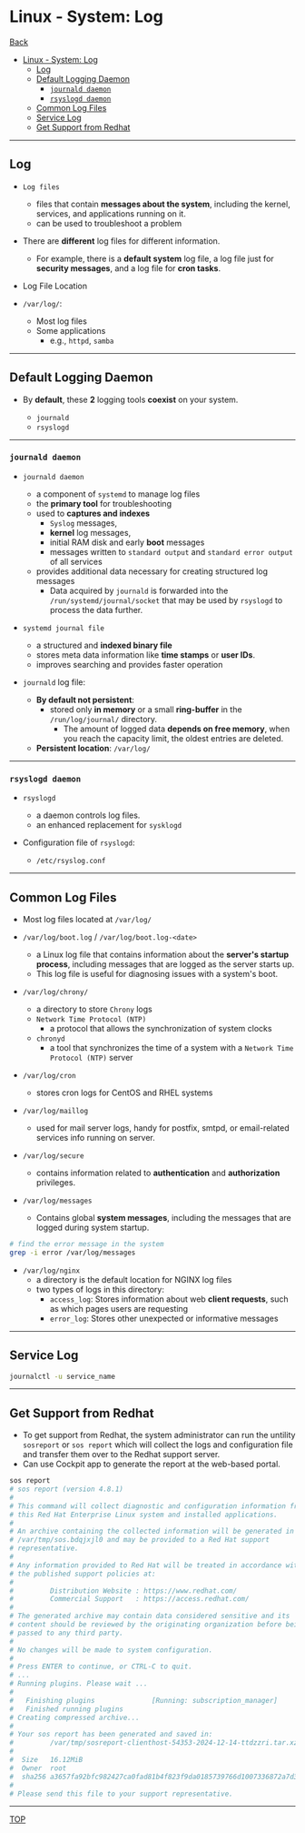# Linux - System: Log

[Back](../../index.md)

- [Linux - System: Log](#linux---system-log)
  - [Log](#log)
  - [Default Logging Daemon](#default-logging-daemon)
    - [`journald daemon`](#journald-daemon)
    - [`rsyslogd daemon`](#rsyslogd-daemon)
  - [Common Log Files](#common-log-files)
  - [Service Log](#service-log)
  - [Get Support from Redhat](#get-support-from-redhat)

---

## Log

- `Log files`
  - files that contain **messages about the system**, including the kernel, services, and applications running on it.
  - can be used to troubleshoot a problem
- There are **different** log files for different information.

  - For example, there is a **default system** log file, a log file just for **security messages**, and a log file for **cron tasks**.

- Log File Location

- `/var/log/`:
  - Most log files
  - Some applications
    - e.g., `httpd`, `samba`

---

## Default Logging Daemon

- By **default**, these **2** logging tools **coexist** on your system.

  - `journald`
  - `rsyslogd`

---

### `journald daemon`

- `journald daemon`

  - a component of `systemd` to manage log files
  - the **primary tool** for troubleshooting
  - used to **captures and indexes**
    - `Syslog` messages,
    - **kernel** log messages,
    - initial RAM disk and early **boot** messages
    - messages written to `standard output` and `standard error output` of all services
  - provides additional data necessary for creating structured log messages
    - Data acquired by `journald` is forwarded into the `/run/systemd/journal/socket` that may be used by `rsyslogd` to process the data further.

- `systemd journal file`

  - a structured and **indexed binary file**
  - stores meta data information like **time stamps** or **user IDs**.
  - improves searching and provides faster operation

- `journald` log file:

  - **By default not persistent**:
    - stored only **in memory** or a small **ring-buffer** in the `/run/log/journal/` directory.
      - The amount of logged data **depends on free memory**, when you reach the capacity limit, the oldest entries are deleted.
  - **Persistent location**: `/var/log/`

---

### `rsyslogd daemon`

- `rsyslogd`

  - a daemon controls log files.
  - an enhanced replacement for `sysklogd`

- Configuration file of `rsyslogd`:
  - `/etc/rsyslog.conf`

---

## Common Log Files

- Most log files located at `/var/log/`

- `/var/log/boot.log` / `/var/log/boot.log-<date>`

  - a Linux log file that contains information about the **server's startup process**, including messages that are logged as the server starts up.
  - This log file is useful for diagnosing issues with a system's boot.

- `/var/log/chrony/`

  - a directory to store `Chrony` logs
  - `Network Time Protocol (NTP)`
    - a protocol that allows the synchronization of system clocks
  - `chronyd`
    - a tool that synchronizes the time of a system with a `Network Time Protocol (NTP)` server

- `/var/log/cron`

  - stores cron logs for CentOS and RHEL systems

- `/var/log/maillog`

  - used for mail server logs, handy for postfix, smtpd, or email-related services info running on server.

- `/var/log/secure`

  - contains information related to **authentication** and **authorization** privileges.

- `/var/log/messages`

  - Contains global **system messages**, including the messages that are logged during system startup.

```sh
# find the error message in the system
grep -i error /var/log/messages
```

- `/var/log/nginx`
  - a directory is the default location for NGINX log files
  - two types of logs in this directory:
    - `access_log`: Stores information about web **client requests**, such as which pages users are requesting
    - `error_log`: Stores other unexpected or informative messages

---

## Service Log

```sh
journalctl -u service_name
```

---

## Get Support from Redhat

- To get support from Redhat, the system administrator can run the untility `sosreport` or `sos report` which will collect the logs and configuration file and transfer them over to the Redhat support server.
- Can use Cockpit app to generate the report at the web-based portal.

```sh
sos report
# sos report (version 4.8.1)
#
# This command will collect diagnostic and configuration information from
# this Red Hat Enterprise Linux system and installed applications.
#
# An archive containing the collected information will be generated in
# /var/tmp/sos.bdqjxjl0 and may be provided to a Red Hat support
# representative.
#
# Any information provided to Red Hat will be treated in accordance with
# the published support policies at:
#
#         Distribution Website : https://www.redhat.com/
#         Commercial Support   : https://access.redhat.com/
#
# The generated archive may contain data considered sensitive and its
# content should be reviewed by the originating organization before being
# passed to any third party.
#
# No changes will be made to system configuration.
#
# Press ENTER to continue, or CTRL-C to quit.
# ...
# Running plugins. Please wait ...
#
#   Finishing plugins              [Running: subscription_manager]                          ]h]d]
#   Finished running plugins
# Creating compressed archive...
#
# Your sos report has been generated and saved in:
#         /var/tmp/sosreport-clienthost-54353-2024-12-14-ttdzzri.tar.xz
#
#  Size   16.12MiB
#  Owner  root
#  sha256 a3657fa92bfc982427ca0fad81b4f823f9da0185739766d1007336872a7d300c
#
# Please send this file to your support representative.
```

---

[TOP](#linux---software-management-log)
